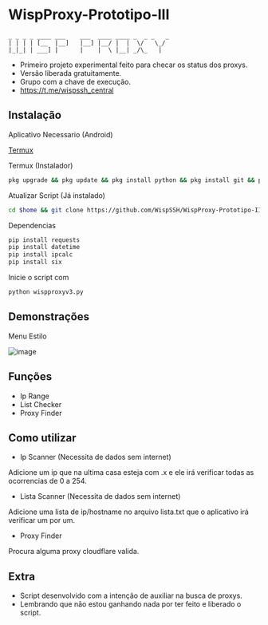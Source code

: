 # WispProxy-Prototipo-III

```
_ _ _ _ ____ ___    ___  ____ ____ _  _ _   _
| | | | [__  |__]   |__] |__/ |  |  \/   \_/    
|_|_| | ___] |      |    |  \ |__| _/\_   |
```

- Primeiro projeto experimental feito para checar os status dos proxys.
- Versão liberada gratuitamente.
- Grupo com a chave de execução.
- https://t.me/wispssh_central

## Instalação

Aplicativo Necessario (Android)

[Termux](https://play.google.com/store/apps/details?id=com.termux&hl=pt_BR&gl=US)

Termux (Instalador)

```bash
pkg upgrade && pkg update && pkg install python && pkg install git && pip install requests && pip install datetime && pip install ipcalc && pip install six && cd $home && mkdir WispProxy && git clone https://github.com/WispSSH/WispProxy-Prototipo-III.git WispProxy && cd WispProxy && rm README.md && python wispproxyv3.py
```

Atualizar Script (Já instalado)

```bash
cd $home && git clone https://github.com/WispSSH/WispProxy-Prototipo-III.git atualizar && mv atualizar/wispproxyv3.py WispProxy/wispproxyv3.py && rm -r -f atualizar && cd WispProxy && python wispproxyv3.py
```

Dependencias

```bash
pip install requests
pip install datetime
pip install ipcalc
pip install six
```

Inicie o script com

```bash
python wispproxyv3.py
```

## Demonstrações

Menu Estilo

![image](https://user-images.githubusercontent.com/100727796/182263451-a798a401-cc6b-4ba1-ba15-e1009aea2caf.png)

## Funções

- Ip Range
- List Checker
- Proxy Finder


## Como utilizar

- Ip Scanner (Necessita de dados sem internet)

Adicione um ip que na ultima casa esteja com .x e ele irá verificar todas as ocorrencias de 0 a 254.

- Lista Scanner (Necessita de dados sem internet)

Adicione uma lista de ip/hostname no arquivo lista.txt que o aplicativo irá verificar um por um.

- Proxy Finder

Procura alguma proxy cloudflare valida.

## Extra

- Script desenvolvido com a intenção de auxiliar na busca de proxys.
- Lembrando que não estou ganhando nada por ter feito e liberado o script.




